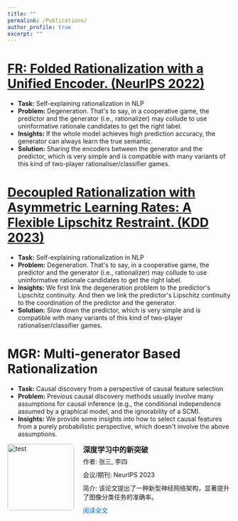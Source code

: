 ```yaml
---
title: ""
permalink: /Publications/
author_profile: true
excerpt: ""
---
```


[FR: Folded Rationalization with a Unified Encoder. (NeurIPS 2022)](https://arxiv.org/pdf/2209.08285.pdf)
===
- **Task:** Self-explaining rationalization in NLP
- **Problem:** Degeneration. That's to say, in a cooperative game, the predictor and the generator (i.e., rationalizer) may collude to use uninformative rationale candidates to get the right label.
- **Insights:** If the whole model achieves high prediction accuracy, the generator can always learn the true semantic.
- **Solution:** Sharing the encoders between the generator and the predictor, which is very simple and is compatible with many variants of this kind of two-player rationaliser/classifier games. 



[Decoupled Rationalization with Asymmetric Learning Rates: A Flexible Lipschitz Restraint.  (KDD 2023)](https://arxiv.org/abs/2305.13599)
===
- **Task:** Self-explaining rationalization in NLP
- **Problem:** Degeneration. That's to say, in a cooperative game, the predictor and the generator (i.e., rationalizer) may collude to use uninformative rationale candidates to get the right label.
- **Insights:** We first link the degeneration problem to the predictor's Lipschitz continuity. And then we link the predictor's Lipschitz continuity to the coordination of the predictor and the generator.
- **Solution:** Slow down the predictor, which is very simple and is compatible with many variants of this kind of two-player rationaliser/classifier games.

MGR: Multi-generator Based Rationalization
===
- **Task:** Causal discovery from a perspective of causal feature selection
- **Problem:** Previous causal discovery methods usually involve many assumptions for causal inference (e.g., the conditional independence assumed by a graphical model, and the ignorability of a SCM).
- **Insights:** We provide some insights into how to select causal features from a purely probabilistic perspective, which doesn't involve the above assumptions.

<div style="display: flex; align-items: flex-start; margin-bottom: 20px;">
  <img src="https://baike.baidu.com/pic/%E6%B7%B1%E5%BA%A6%E5%AD%A6%E4%B9%A0/3729729/1/6c224f4a20a44623bdbfedcf9222720e0cf3d722?fromModule=lemma_top-image&ct=single#aid=1&pic=6c224f4a20a44623bdbfedcf9222720e0cf3d722" alt="test" style="width: 150px; height: auto; margin-right: 20px; border-radius: 5px;">
  <div>
    <h3 style="margin: 0;">深度学习中的新突破</h3>
    <p style="margin: 5px 0 10px;">作者: 张三, 李四</p>
    <p style="margin: 5px 0 10px;">会议/期刊: NeurIPS 2023</p>
    <p style="margin: 5px 0 10px;">简介: 该论文提出了一种新型神经网络架构，显著提升了图像分类任务的准确率。</p>
    <a href="https://example.com" style="color: #0366d6; text-decoration: none;">阅读全文</a>
  </div>
</div>


